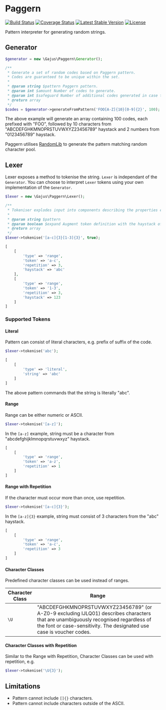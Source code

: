 # Paggern

[![Build Status](https://travis-ci.org/gajus/paggern.png?branch=master)](https://travis-ci.org/gajus/paggern)
[![Coverage Status](https://coveralls.io/repos/gajus/paggern/badge.png?branch=master&cache=123)](https://coveralls.io/r/gajus/paggern?branch=master)
[![Latest Stable Version](https://poser.pugx.org/gajus/paggern/version.png)](https://packagist.org/packages/gajus/paggern)
[![License](https://poser.pugx.org/gajus/paggern/license.png)](https://packagist.org/packages/gajus/paggern)

Pattern interpreter for generating random strings.

## Generator

```php
$generator = new \Gajus\Paggern\Generator();

/**
 * Generate a set of random codes based on Paggern pattern.
 * Codes are guaranteed to be unique within the set.
 *
 * @param string $pattern Paggern pattern.
 * @param int $amount Number of codes to generate.
 * @param int $safeguard Number of additional codes generated in case there are duplicates that need to be replaced.
 * @return array
 */
$codes = $generator->generateFromPattern('FOO[A-Z]{10}[0-9]{2}', 100);
```

The above example will generate an array containing 100 codes, each prefixed with "FOO", followed by 10 characters from "ABCDEFGHKMNOPRSTUVWXYZ23456789" haystack and 2 numbers from "0123456789" haystack.

Paggern utilises [RandomLib](https://github.com/ircmaxell/RandomLib) to generate the pattern matching random character pool.

## Lexer

Lexer exposes a method to tokenise the string. `Lexer` is independant of the `Generator`. You can choose to interpret `Lexer` tokens using your own implementation of the `Generator`.

```php
$lexer = new \Gajus\Paggern\Lexer();

/**
 * Tokeniser explodes input into components describing the properties expressed in the pattern.
 *
 * @param string $pattern
 * @param boolean $expand Augment token definition with the haystack of possible values.
 * @return array
 */
$lexer->tokenise('[a-c]{3}[1-3]{3}', true);
```

```php
[
    [
        'type' => 'range',
        'token' => 'a-c',
        'repetition' => 3,
        'haystack' => 'abc'
    ],
    [
        'type' => 'range',
        'token' => '1-3',
        'repetition' => 3,
        'haystack' => 123
    ]
]
```

### Supported Tokens

#### Literal

Pattern can consist of literal characters, e.g. prefix of suffix of the code.

```php
$lexer->tokenise('abc');
```

```php
[
    [
        'type' => 'literal',
        'string' => 'abc'
    ]
]
```

The above pattern commands that the string is literally "abc".

#### Range

Range can be either numeric or ASCII.

```php
$lexer->tokenise('[a-z]');
```

In the `[a-z]` example, string must be a character from "abcdefghijklmnopqrstuvwxyz" haystack.

```php
[
    [
        'type' => 'range',
        'token' => 'a-z',
        'repetition' => 1
    ]
]
```

#### Range with Repetition

If the character must occur more than once, use repetition.

```php
$lexer->tokenise('[a-c]{3}');
```

In the `[a-z]{3}` example, string must consist of 3 characters from the "abc" haystack.

```php
[
    [
        'type' => 'range',
        'token' => 'a-c',
        'repetition' => 3
    ]
]
```

#### Character Classes

Predefined character classes can be used instead of ranges.

|Character Class|Range|
|---|---|
|`\U`|"ABCDEFGHKMNOPRSTUVWXYZ23456789" (or A-Z0-9 excluding IJLQ01) describes characters that are unambiguously recognised regardless of the font or case-sensitivity. The designated use case is voucher codes.|

#### Character Classes with Repetition

Similar to the Range with Repetition, Character Classes can be used with repetition, e.g.

```php
$lexer->tokenise('\U{3}');
```

## Limitations

* Pattern cannot include `[]{}` characters.
* Pattern cannot include characters outside of the ASCII.
